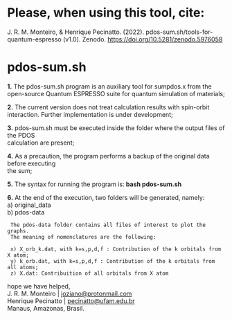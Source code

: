   # Please, when using this tool, cite:

J. R. M. Monteiro, & Henrique Pecinatto. (2022). pdos-sum.sh/tools-for-quantum-espresso (v1.0). Zenodo. https://doi.org/10.5281/zenodo.5976058
  
  # pdos-sum.sh

  **1.** The pdos-sum.sh program is an auxiliary tool for sumpdos.x from the                      
     open-source Quantum ESPRESSO suite for quantum simulation of materials;                  
                                                                                              
                                                                                              
  **2.** The current version does not treat calculation results with spin-orbit interaction. 
     Further implementation is under development;                                                                       
                                                                                              
                                                                                              
  **3.** pdos-sum.sh must be executed inside the folder where the output files of the PDOS        
     calculation are present;                                                                 
                                                                                              
                                                                                              
  **4.** As a precaution, the program performs a backup of the original data before executing     
     the sum;                                                                                 
                                                                                              
                                                                                              
  **5.** The syntax for running the program is: **bash pdos-sum.sh**                                  
                                                                                              
                                                                                              
  **6.** At the end of the execution, two folders will be generated, namely:                                                                                                                    
       a) original_data                                                                         
       b) pdos-data                                                                             
                                                                                              
     The pdos-data folder contains all files of interest to plot the graphs.                
     The meaning of nomenclatures are the following:                                        

     x) X_orb_k.dat, with k=s,p,d,f : Contribution of the k orbitals from X atom;           
     y) k_orb.dat, with k=s,p,d,f : Contribution of the k orbitals from all atoms;          
     z) X.dat: Contribuition of all orbitals from X atom                                    
                                                                                              
                                                                                              
  hope we have helped,                                                                        
  J. R. M. Monteiro | joziano@protonmail.com                                   
  Henrique Pecinatto | pecinatto@ufam.edu.br                                                  
  Manaus, Amazonas, Brasil.
